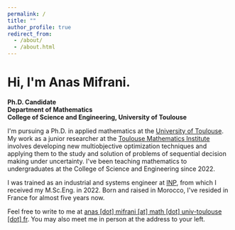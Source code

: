 ```yaml
---
permalink: /
title: ""
author_profile: true
redirect_from: 
  - /about/
  - /about.html
---
```


# Hi, I'm Anas Mifrani.
<b>Ph.D. Candidate</b> <br>
<b>Department of Mathematics</b> <br>
<b>College of Science and Engineering, University of Toulouse</b> <br>

I'm pursuing a Ph.D. in applied mathematics at the [University of Toulouse](https://en.univ-toulouse.fr/). My work as a junior researcher at the [Toulouse Mathematics Institute](https://math.univ-toulouse.fr/en/) involves developing new multiobjective optimization techniques and applying them to the study and solution of problems of sequential decision making under uncertainty. I've been teaching mathematics to undergraduates at the College of Science and Engineering since 2022.

I was trained as an industrial and systems engineer at [INP](https://www.inp-toulouse.fr/en/index.html), from which I received my M.Sc.Eng. in 2022. Born and raised in Morocco, I've resided in France for almost five years now.

Feel free to write to me at <a href="mailto:anas.mifrani@math.univ-toulouse.fr">anas [dot] mifrani [at] math [dot] univ-toulouse [dot] fr</a>. You may also meet me in person at the address to your left.








